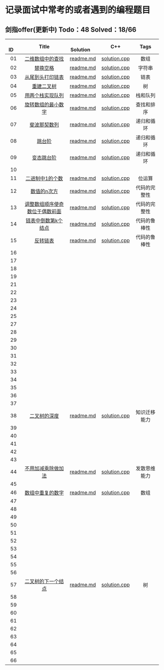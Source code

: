 # 记录面试中常考的或者遇到的编程题目
## 剑指offer(更新中) Todo：48  Solved：18/66
&emsp;ID&emsp; | &emsp;Title&emsp;|&emsp;Solution&emsp;|&emsp;C++&emsp;|&emsp;Tags&emsp;
:---:|:---:|:---:|:---:|:---:
01 |[二维数组中的查找](https://www.nowcoder.com/practice/abc3fe2ce8e146608e868a70efebf62e?tpId=13&tqId=11154&tPage=1&rp=1&ru=/ta/coding-interviews&qru=/ta/coding-interviews/question-ranking)| [readme.md](https://github.com/yjgddd/Coding-interviews/blob/master/%E5%89%91%E6%8C%87offer/%E6%95%B0%E7%BB%84%E7%9A%84%E6%9F%A5%E6%89%BE/readme.md)|[solution.cpp](https://github.com/yjgddd/Coding-interviews/blob/master/%E5%89%91%E6%8C%87offer/%E6%95%B0%E7%BB%84%E7%9A%84%E6%9F%A5%E6%89%BE/solution.cpp)|数组
02 |[替换空格](https://www.nowcoder.com/practice/4060ac7e3e404ad1a894ef3e17650423?tpId=13&tqId=11155&tPage=1&rp=1&ru=/ta/coding-interviews&qru=/ta/coding-interviews/question-ranking)| [readme.md](https://github.com/yjgddd/Coding-interviews/blob/master/%E5%89%91%E6%8C%87offer/%E6%9B%BF%E6%8D%A2%E7%A9%BA%E6%A0%BC/readme.md)|[solution.cpp](https://github.com/yjgddd/Coding-interviews/blob/master/%E5%89%91%E6%8C%87offer/%E6%9B%BF%E6%8D%A2%E7%A9%BA%E6%A0%BC/solution.cpp)|字符串
03|[从尾到头打印链表](https://www.nowcoder.com/practice/d0267f7f55b3412ba93bd35cfa8e8035?tpId=13&tqId=11156&tPage=1&rp=1&ru=/ta/coding-interviews&qru=/ta/coding-interviews/question-ranking)| [readme.md](https://github.com/yjgddd/Coding-interviews/blob/master/%E5%89%91%E6%8C%87offer/%E4%BB%8E%E5%B0%BE%E5%88%B0%E5%A4%B4%E6%89%93%E5%8D%B0%E9%93%BE%E8%A1%A8/readme.md)|[solution.cpp](https://github.com/yjgddd/Coding-interviews/blob/master/%E5%89%91%E6%8C%87offer/%E4%BB%8E%E5%B0%BE%E5%88%B0%E5%A4%B4%E6%89%93%E5%8D%B0%E9%93%BE%E8%A1%A8/solution.cpp)|链表
04 |[重建二叉树](https://www.nowcoder.com/practice/8a19cbe657394eeaac2f6ea9b0f6fcf6?tpId=13&tqId=11157&tPage=1&rp=1&ru=/ta/coding-interviews&qru=/ta/coding-interviews/question-ranking)| [readme.md](https://github.com/yjgddd/Coding-interviews/blob/master/%E5%89%91%E6%8C%87offer/%E9%87%8D%E5%BB%BA%E4%BA%8C%E5%8F%89%E6%A0%91/readme.md)|[solution.cpp](https://github.com/yjgddd/Coding-interviews/blob/master/%E5%89%91%E6%8C%87offer/%E9%87%8D%E5%BB%BA%E4%BA%8C%E5%8F%89%E6%A0%91/solution.cpp)|树
05 |[用两个栈实现队列](https://www.nowcoder.com/practice/54275ddae22f475981afa2244dd448c6?tpId=13&tqId=11158&tPage=1&rp=1&ru=/ta/coding-interviews&qru=/ta/coding-interviews/question-ranking)| [readme.md](https://github.com/yjgddd/Coding-interviews/blob/master/%E5%89%91%E6%8C%87offer/%E7%94%A8%E4%B8%A4%E4%B8%AA%E6%A0%88%E5%AE%9E%E7%8E%B0%E9%98%9F%E5%88%97/readme.md)|[solution.cpp](https://github.com/yjgddd/Coding-interviews/blob/master/%E5%89%91%E6%8C%87offer/%E7%94%A8%E4%B8%A4%E4%B8%AA%E6%A0%88%E5%AE%9E%E7%8E%B0%E9%98%9F%E5%88%97/solution.cpp)|栈和队列
06 |[旋转数组的最小数字](https://www.nowcoder.com/practice/9f3231a991af4f55b95579b44b7a01ba?tpId=13&tqId=11159&tPage=1&rp=1&ru=/ta/coding-interviews&qru=/ta/coding-interviews/question-ranking)| [readme.md](https://github.com/yjgddd/Coding-interviews/blob/master/%E5%89%91%E6%8C%87offer/%E6%97%8B%E8%BD%AC%E6%95%B0%E7%BB%84%E7%9A%84%E6%9C%80%E5%B0%8F%E6%95%B0%E5%AD%97/readme.md)|[solution.cpp](https://github.com/yjgddd/Coding-interviews/blob/master/%E5%89%91%E6%8C%87offer/%E6%97%8B%E8%BD%AC%E6%95%B0%E7%BB%84%E7%9A%84%E6%9C%80%E5%B0%8F%E6%95%B0%E5%AD%97/solution.cpp)|查找和排序
07 |[斐波那契数列](https://www.nowcoder.com/practice/c6c7742f5ba7442aada113136ddea0c3?tpId=13&tqId=11160&tPage=1&rp=1&ru=/ta/coding-interviews&qru=/ta/coding-interviews/question-ranking)| [readme.md](https://github.com/yjgddd/Coding-interviews/blob/master/%E5%89%91%E6%8C%87offer/%E6%96%90%E6%B3%A2%E9%82%A3%E5%A5%91%E6%95%B0%E5%88%97/readme.md)|[solution.cpp](https://github.com/yjgddd/Coding-interviews/blob/master/%E5%89%91%E6%8C%87offer/%E6%96%90%E6%B3%A2%E9%82%A3%E5%A5%91%E6%95%B0%E5%88%97/solution.cpp)|递归和循环
08 |[跳台阶](https://www.nowcoder.com/practice/8c82a5b80378478f9484d87d1c5f12a4?tpId=13&tqId=11161&tPage=1&rp=1&ru=/ta/coding-interviews&qru=/ta/coding-interviews/question-ranking)| [readme.md](https://github.com/yjgddd/Coding-interviews/blob/master/%E5%89%91%E6%8C%87offer/%E8%B7%B3%E5%8F%B0%E9%98%B6/readme.md)|[solution.cpp](https://github.com/yjgddd/Coding-interviews/blob/master/%E5%89%91%E6%8C%87offer/%E8%B7%B3%E5%8F%B0%E9%98%B6/solution.cpp)|递归和循环
09 |[变态跳台阶](https://www.nowcoder.com/practice/22243d016f6b47f2a6928b4313c85387?tpId=13&tqId=11162&tPage=1&rp=1&ru=/ta/coding-interviews&qru=/ta/coding-interviews/question-ranking)| [readme.md](https://github.com/yjgddd/Coding-interviews/blob/master/%E5%89%91%E6%8C%87offer/%E5%8F%98%E6%80%81%E8%B7%B3%E5%8F%B0%E9%98%B6/readme.md)|[solution.cpp](https://github.com/yjgddd/Coding-interviews/blob/master/%E5%89%91%E6%8C%87offer/%E5%8F%98%E6%80%81%E8%B7%B3%E5%8F%B0%E9%98%B6/solution.cpp)|递归和循环
10 |[]()| []()|[]()
11 |[二进制中1的个数](https://www.nowcoder.com/practice/8ee967e43c2c4ec193b040ea7fbb10b8?tpId=13&tqId=11164&tPage=1&rp=1&ru=/ta/coding-interviews&qru=/ta/coding-interviews/question-ranking)| [readme.md](https://github.com/yjgddd/Coding-interviews/blob/master/%E5%89%91%E6%8C%87offer/%E4%BA%8C%E8%BF%9B%E5%88%B6%E4%B8%AD1%E7%9A%84%E4%B8%AA%E6%95%B0/readme.md)|[solution.cpp](https://github.com/yjgddd/Coding-interviews/blob/master/%E5%89%91%E6%8C%87offer/%E4%BA%8C%E8%BF%9B%E5%88%B6%E4%B8%AD1%E7%9A%84%E4%B8%AA%E6%95%B0/solution.cpp)|位运算
12 |[数值的n次方](https://www.nowcoder.com/practice/1a834e5e3e1a4b7ba251417554e07c00?tpId=13&tqId=11165&tPage=1&rp=1&ru=/ta/coding-interviews&qru=/ta/coding-interviews/question-ranking)| [readme.md](https://github.com/yjgddd/Coding-interviews/blob/master/%E5%89%91%E6%8C%87offer/%E6%95%B0%E5%80%BC%E7%9A%84%E6%95%B4%E6%95%B0%E6%AC%A1%E6%96%B9/readme.md)|[solution.cpp](https://github.com/yjgddd/Coding-interviews/blob/master/%E5%89%91%E6%8C%87offer/%E6%95%B0%E5%80%BC%E7%9A%84%E6%95%B4%E6%95%B0%E6%AC%A1%E6%96%B9/solution.cpp)|代码的完整性
13 |[调整数组顺序使奇数位于偶数前面](https://www.nowcoder.com/practice/1a834e5e3e1a4b7ba251417554e07c00?tpId=13&tqId=11165&tPage=1&rp=1&ru=/ta/coding-interviews&qru=/ta/coding-interviews/question-ranking)| [readme.md](https://github.com/yjgddd/Coding-interviews/blob/master/%E5%89%91%E6%8C%87offer/%E8%B0%83%E6%95%B4%E6%95%B0%E7%BB%84%E9%A1%BA%E5%BA%8F%E4%BD%BF%E5%A5%87%E6%95%B0%E4%BD%8D%E4%BA%8E%E5%81%B6%E6%95%B0%E5%89%8D%E9%9D%A2/readme.md)|[solution.cpp](https://github.com/yjgddd/Coding-interviews/blob/master/%E5%89%91%E6%8C%87offer/%E8%B0%83%E6%95%B4%E6%95%B0%E7%BB%84%E9%A1%BA%E5%BA%8F%E4%BD%BF%E5%A5%87%E6%95%B0%E4%BD%8D%E4%BA%8E%E5%81%B6%E6%95%B0%E5%89%8D%E9%9D%A2/solution.cpp)|代码的完整性
14 |[链表中倒数第k个结点](https://www.nowcoder.com/practice/529d3ae5a407492994ad2a246518148a?tpId=13&tqId=11167&tPage=1&rp=1&ru=/ta/coding-interviews&qru=/ta/coding-interviews/question-ranking)| [readme.md](https://github.com/yjgddd/Coding-interviews/blob/master/%E5%89%91%E6%8C%87offer/%E9%93%BE%E8%A1%A8%E4%B8%AD%E5%80%92%E6%95%B0%E7%AC%ACk%E4%B8%AA%E8%8A%82%E7%82%B9/readme.md)|[solution.cpp](https://github.com/yjgddd/Coding-interviews/blob/master/%E5%89%91%E6%8C%87offer/%E9%93%BE%E8%A1%A8%E4%B8%AD%E5%80%92%E6%95%B0%E7%AC%ACk%E4%B8%AA%E8%8A%82%E7%82%B9/solution.cpp)|代码的鲁棒性
15 |[反转链表](https://www.nowcoder.com/practice/75e878df47f24fdc9dc3e400ec6058ca?tpId=13&tqId=11168&tPage=1&rp=1&ru=/ta/coding-interviews&qru=/ta/coding-interviews/question-ranking)| [readme.md](https://github.com/yjgddd/Coding-interviews/blob/master/%E5%89%91%E6%8C%87offer/%E5%8F%8D%E8%BD%AC%E9%93%BE%E8%A1%A8/readme.md)|[solution.cpp](https://github.com/yjgddd/Coding-interviews/blob/master/%E5%89%91%E6%8C%87offer/%E5%8F%8D%E8%BD%AC%E9%93%BE%E8%A1%A8/soulution.cpp)|代码的鲁棒性
16 |[]()| []()|[]()
17 |[]()| []()|[]()
18 |[]()| []()|[]()
19 |[]()| []()|[]()
21 |[]()| []()|[]()
22 |[]()| []()|[]()
23 |[]()| []()|[]()
24 |[]()| []()|[]()
25 |[]()| []()|[]()
27 |[]()| []()|[]()
28 |[]()| []()|[]()
29 |[]()| []()|[]()
30 |[]()| []()|[]()
31 |[]()| []()|[]()
32 |[]()| []()|[]()
33 |[]()| []()|[]()
34 |[]()| []()|[]()
35 |[]()| []()|[]()
36 |[]()| []()|[]()
37 |[]()| []()|[]()
38 |[二叉树的深度](https://www.nowcoder.com/practice/435fb86331474282a3499955f0a41e8b?tpId=13&tqId=11191&tPage=2&rp=2&ru=/ta/coding-interviews&qru=/ta/coding-interviews/question-ranking)| [readme.md](https://github.com/yjgddd/Coding-interviews/blob/master/%E5%89%91%E6%8C%87offer/%E4%BA%8C%E5%8F%89%E6%A0%91%E7%9A%84%E6%B7%B1%E5%BA%A6/readme.md)|[solution.cpp](https://github.com/yjgddd/Coding-interviews/blob/master/%E5%89%91%E6%8C%87offer/%E4%BA%8C%E5%8F%89%E6%A0%91%E7%9A%84%E6%B7%B1%E5%BA%A6/solution.cpp)|知识迁移能力
39 |[]()| []()|[]()
40 |[]()| []()|[]()
41 |[]()| []()|[]()
42 |[]()| []()|[]()
43 |[]()| []()|[]()
44 |[不用加减乘除做加法](https://www.nowcoder.com/practice/59ac416b4b944300b617d4f7f111b215?tpId=13&tqId=11201&tPage=3&rp=3&ru=/ta/coding-interviews&qru=/ta/coding-interviews/question-ranking)| [readme.md](https://github.com/yjgddd/Coding-interviews/blob/master/%E5%89%91%E6%8C%87offer/%E4%B8%8D%E7%94%A8%E5%8A%A0%E5%87%8F%E4%B9%98%E9%99%A4%E5%81%9A%E5%8A%A0%E6%B3%95/readme.md)|[solution.cpp](https://github.com/yjgddd/Coding-interviews/blob/master/%E5%89%91%E6%8C%87offer/%E4%B8%8D%E7%94%A8%E5%8A%A0%E5%87%8F%E4%B9%98%E9%99%A4%E5%81%9A%E5%8A%A0%E6%B3%95/solution.cpp)|发散思维能力
45 |[]()| []()|[]()
46 |[数组中重复的数字](https://www.nowcoder.com/practice/623a5ac0ea5b4e5f95552655361ae0a8?tpId=13&tqId=11203&tPage=3&rp=3&ru=/ta/coding-interviews&qru=/ta/coding-interviews/question-ranking)| [readme.md](https://github.com/yjgddd/Coding-interviews/blob/master/%E5%89%91%E6%8C%87offer/%E6%95%B0%E7%BB%84%E4%B8%AD%E9%87%8D%E5%A4%8D%E7%9A%84%E6%95%B0%E5%AD%97/readme.md)|[solution.cpp](https://github.com/yjgddd/Coding-interviews/blob/master/%E5%89%91%E6%8C%87offer/%E6%95%B0%E7%BB%84%E4%B8%AD%E9%87%8D%E5%A4%8D%E7%9A%84%E6%95%B0%E5%AD%97/solution.cpp)|数组
47 |[]()| []()|[]()
48 |[]()| []()|[]()
49 |[]()| []()|[]()
50 |[]()| []()|[]()
51 |[]()| []()|[]()
52 |[]()| []()|[]()
53 |[]()| []()|[]()
54 |[]()| []()|[]()
55 |[]()| []()|[]()
56 |[]()| []()|[]()
57 |[二叉树的下一个结点](https://www.nowcoder.com/practice/9023a0c988684a53960365b889ceaf5e?tpId=13&tqId=11210&tPage=3&rp=3&ru=/ta/coding-interviews&qru=/ta/coding-interviews/question-ranking)| [readme.md](https://github.com/yjgddd/Coding-interviews/blob/master/%E5%89%91%E6%8C%87offer/%E4%BA%8C%E5%8F%89%E6%A0%91%E7%9A%84%E4%B8%8B%E4%B8%80%E4%B8%AA%E7%BB%93%E7%82%B9/readme.md)|[solution.cpp](https://github.com/yjgddd/Coding-interviews/blob/master/%E5%89%91%E6%8C%87offer/%E4%BA%8C%E5%8F%89%E6%A0%91%E7%9A%84%E4%B8%8B%E4%B8%80%E4%B8%AA%E7%BB%93%E7%82%B9/solution.cpp)|树
58 |[]()| []()|[]()
59 |[]()| []()|[]()
60 |[]()| []()|[]()
61 |[]()| []()|[]()
62 |[]()| []()|[]()
63 |[]()| []()|[]()
64 |[]()| []()|[]()
65 |[]()| []()|[]()
66 |[]()| []()|[]()


